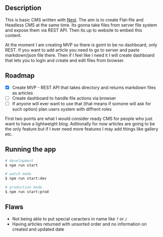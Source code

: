 ## Description

This is basic CMS written with [Nest](https://github.com/nestjs/nest). The aim is to create Flat-file and Headless CMS at the same time. Its gonna take files from server file system and expose them via REST API. Then its up to website to embed this content.

At the moment I am creating MVP so there is goint to be no dashboard, only REST. If you want to add article you need to go to server and paste markdown/json file there. Then if I feel like I need it I will create dashboard that lets you to login and create and edit files from browser.

## Roadmap

- [x] Create MVP - REST API that takes directory and returns markdown files as articles
- [ ] Create dashboard to handle file actions via browser
- [ ] If anyone will ever want to use that (that means if somone will ask for such option) plan users system with diffrent roles

First two points are what I would consider ready CMS for people who just want to have a lightweight blog. Aditionally for now articles are going to be the only feature but if I ever need more features I may add things like gallery etc.

## Running the app

```bash
# development
$ npm run start

# watch mode
$ npm run start:dev

# production mode
$ npm run start:prod
```

## Flaws

 - Not being able to put special caracters in name like `?` or `/`
 - Having articles returned with unsorted order and no information on created and updated date